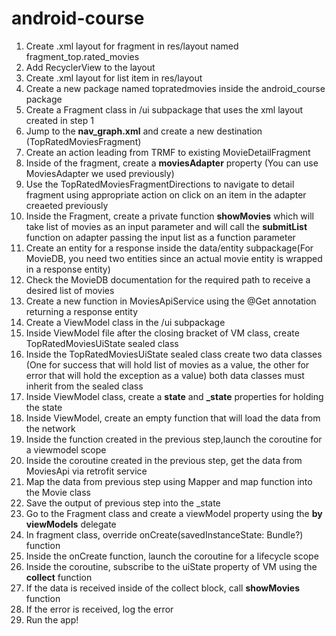 # android-course
1. Create .xml layout for fragment in res/layout named fragment_top.rated_movies
2. Add RecyclerView to the layout
3. Create .xml layout for list item in res/layout
4. Create a new package named topratedmovies inside the android_course package   
5. Create a Fragment class in /ui subpackage that uses the xml layout created in step 1
6. Jump to the **nav_graph.xml** and create a new destination (TopRatedMoviesFragment) 
7. Create an action leading from TRMF to existing MovieDetailFragment   
8. Inside of the fragment, create a **moviesAdapter** property (You can use MoviesAdapter we used previously) 
9. Use the TopRatedMoviesFragmentDirections to navigate to detail fragment using appropriate action on click on an item in the adapter creaeted previously 
10. Inside the Fragment, create a private function **showMovies** which will take list of movies as an input parameter and will call the **submitList** function on adapter passing the input list as a function parameter  
11. Create an entity for a response inside the data/entity subpackage(For MovieDB, you need two entities since an actual movie entity is wrapped in a response entity)
12. Check the MovieDB documentation for the required path to receive a desired list of movies
13. Create a new function in MoviesApiService using the @Get annotation returning a response entity
14. Create a ViewModel class in the /ui subpackage
15. Inside ViewModel file after the closing bracket of VM class, create TopRatedMoviesUiState sealed class
16. Inside the TopRatedMoviesUiState sealed class create two data classes (One for success that will hold list of movies as a value, the other for error that will hold the exception as a value) both data classes must inherit from the sealed class
17. Inside ViewModel class, create a **state** and **_state** properties for holding the state 
18. Inside ViewModel, create an empty function that will load the data from the network
19. Inside the function created in the previous step,launch the coroutine for a viewmodel scope    
20. Inside the coroutine created in the previous step, get the data from MoviesApi via retrofit service
21. Map the data from previous step using Mapper and map function into the Movie class
22. Save the output of previous step into the _state
23. Go to the Fragment class and create a viewModel property using the **by viewModels** delegate    
24. In fragment class, override onCreate(savedInstanceState: Bundle?) function
25. Inside the onCreate function, launch the coroutine for a lifecycle scope
26. Inside the coroutine, subscribe to the uiState property of VM using the **collect** function
27. If the data is received inside of the collect block, call **showMovies** function
28. If the error is received, log the error
29. Run the app!

